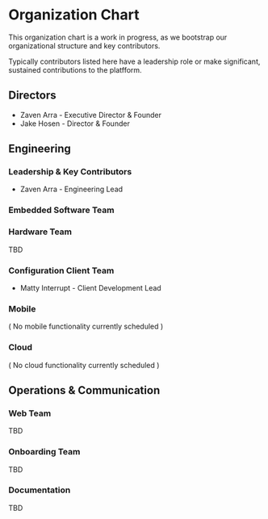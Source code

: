 # Organization Chart

This organization chart is a work in progress, as we bootstrap our organizational structure and key contributors.

Typically contributors listed here have a leadership role or make significant, sustained contributions to the platfform.

## Directors

* Zaven Arra - Executive Director & Founder
* Jake Hosen - Director & Founder

## Engineering

### Leadership & Key Contributors

* Zaven Arra - Engineering Lead

### Embedded Software Team



### Hardware Team

TBD

### Configuration Client Team

* Matty Interrupt - Client Development Lead

### Mobile

( No mobile functionality currently scheduled )

### Cloud

( No cloud functionality currently scheduled )

## Operations & Communication

### Web Team

TBD

### Onboarding Team

TBD

### Documentation

TBD
